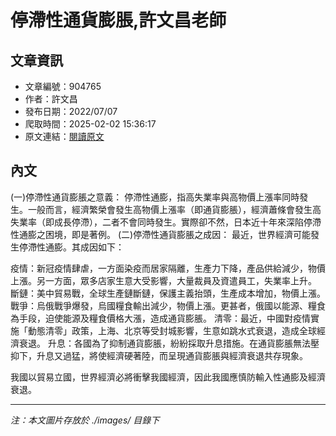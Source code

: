 # 停滯性通貨膨脹,許文昌老師

## 文章資訊
- 文章編號：904765
- 作者：許文昌
- 發布日期：2022/07/07
- 爬取時間：2025-02-02 15:36:17
- 原文連結：[閱讀原文](https://real-estate.get.com.tw/Columns/detail.aspx?no=904765)

## 內文
(一)停滯性通貨膨脹之意義：
停滯性通膨，指高失業率與高物價上漲率同時發生。一般而言，經濟繁榮會發生高物價上漲率（即通貨膨脹），經濟蕭條會發生高失業率（即成長停滯），二者不會同時發生。實際卻不然，日本近十年來深陷停滯性通膨之困境，即是著例。
 (二)停滯性通貨膨脹之成因：
最近，世界經濟可能發生停滯性通膨。其成因如下：

疫情：新冠疫情肆虐，一方面染疫而居家隔離，生產力下降，產品供給減少，物價上漲。另一方面，眾多店家生意大受影響，大量裁員及資遣員工，失業率上升。 
斷鏈：美中貿易戰，全球生產鏈斷鏈，保護主義抬頭，生產成本增加，物價上漲。
戰爭：烏俄戰爭爆發，烏國糧食輸出減少，物價上漲。更甚者，俄國以能源、糧食為手段，迫使能源及糧食價格大漲，造成通貨膨脹。
清零：最近，中國對疫情實施「動態清零」政策，上海、北京等受封城影響，生意如跳水式衰退，造成全球經濟衰退。 
升息：各國為了抑制通貨膨脹，紛紛採取升息措施。在通貨膨脹無法壓抑下，升息又過猛，將使經濟硬著陸，而呈現通貨膨脹與經濟衰退共存現象。 

我國以貿易立國，世界經濟必將衝擊我國經濟，因此我國應慎防輸入性通膨及經濟衰退。

---
*注：本文圖片存放於 ./images/ 目錄下*
